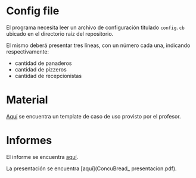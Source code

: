 # Config file
El programa necesita leer un archivo de configuración titulado `config.cb` ubicado en el directorio raíz del repositorio.

El mismo deberá presentar tres líneas, con un número cada una, indicando respectivamente:
- cantidad de panaderos
- cantidad de pizzeros
- cantidad de recepcionistas

# Material
[Aquí](<res/ej. casos de uso.pdf>) se encuentra un template de caso de uso provisto por el profesor.
 # Informes
 El informe se encuentra [aquí](informe.pdf).
 
 La presentación se encuentra [aquí](ConcuBread_ presentacion.pdf).
